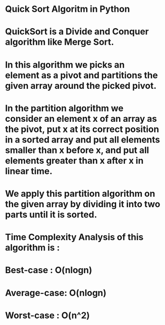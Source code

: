 # Quick Sort Algoritm in Python  

# QuickSort is a Divide and Conquer algorithm like Merge Sort.    
# In this algorithm we picks an element as a pivot and partitions the given array around the picked pivot.  
# In the partition algorithm we consider an element x of an array as the pivot, put x at its correct position in a sorted array and put all elements smaller than x before x, and put all elements greater than x after x in linear time.
# We apply this partition algorithm on the given array by dividing it into two parts until it is sorted.

#  Time Complexity Analysis of this algorithm is :
#  Best-case   : O(nlogn) 
#  Average-case: O(nlogn)
#  Worst-case  : O(n^2)